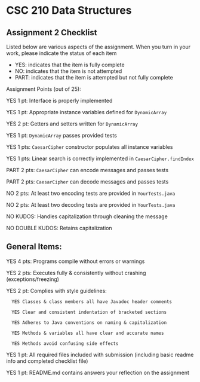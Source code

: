 # CSC 210 Data Structures
## Assignment 2 Checklist

Listed below are various aspects of the assignment.  When you turn in
your work, please indicate the status of each item

- YES: indicates that the item is fully complete
- NO: indicates that the item is not attempted
- PART: indicates that the item is attempted but not fully complete


Assignment Points (out of 25):

YES 1 pt: Interface is properly implemented

YES 1 pt: Appropriate instance variables defined for `DynamicArray`

YES 2 pt: Getters and setters written for `DynamicArray` 

YES 1 pt: `DynamicArray` passes provided tests

YES 1 pts: `CaesarCipher` constructor populates all instance variables

YES 1 pts: Linear search is correctly implemented in `CaesarCipher.findIndex`

PART 2 pts: `CaesarCipher` can encode messages and passes tests

PART 2 pts: `CaesarCipher` can decode messages and passes tests

NO 2 pts: At least two encoding tests are provided in `YourTests.java`

NO 2 pts: At least two decoding tests are provided in `YourTests.java`

NO KUDOS: Handles capitalization through cleaning the message 

NO DOUBLE KUDOS: Retains capitalization

## General Items:

YES 4 pts: Programs compile without errors or warnings 

YES 2 pts: Executes fully & consistently without crashing (exceptions/freezing)

YES 2 pt: Complies with style guidelines:

      YES Classes & class members all have Javadoc header comments 

      YES Clear and consistent indentation of bracketed sections 

      YES Adheres to Java conventions on naming & capitalization 

      YES Methods & variables all have clear and accurate names 

      YES Methods avoid confusing side effects  

YES 1 pt: All required files included with submission (including basic readme info and completed checklist file) 

YES 1 pt: README.md contains answers your reflection on the assignment 